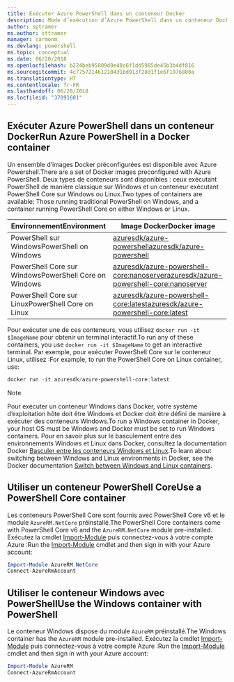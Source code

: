 ```yaml
---
title: Exécuter Azure PowerShell dans un conteneur Docker
description: Mode d’exécution d’Azure PowerShell dans un conteneur Docker.
author: sptramer
ms.author: sttramer
manager: carmonm
ms.devlang: powershell
ms.topic: conceptual
ms.date: 06/20/2018
ms.openlocfilehash: b224beb95809d0e48c6f1dd5985de45b3b4df816
ms.sourcegitcommit: 4c775721461210431bd913f28d1f1e6f1976880a
ms.translationtype: HT
ms.contentlocale: fr-FR
ms.lasthandoff: 06/28/2018
ms.locfileid: "37091601"
---
```

## <a name="run-azure-powershell-in-a-docker-container"></a><span data-ttu-id="2309e-103">Exécuter Azure PowerShell dans un conteneur Docker</span><span class="sxs-lookup"><span data-stu-id="2309e-103">Run Azure PowerShell in a Docker container</span></span>

<span data-ttu-id="2309e-104">Un ensemble d’images Docker préconfigurées est disponible avec Azure Powershell.</span><span class="sxs-lookup"><span data-stu-id="2309e-104">There are a set of Docker images preconfigured with Azure PowerShell.</span></span> <span data-ttu-id="2309e-105">Deux types de conteneurs sont disponibles : ceux exécutant PowerShell de manière classique sur Windows et un conteneur exécutant PowerShell Core sur Windows ou Linux.</span><span class="sxs-lookup"><span data-stu-id="2309e-105">Two types of containers are available: Those running traditional PowerShell on Windows, and a container running PowerShell Core on either Windows or Linux.</span></span>

| <span data-ttu-id="2309e-106">Environnement</span><span class="sxs-lookup"><span data-stu-id="2309e-106">Environment</span></span> | <span data-ttu-id="2309e-107">Image Docker</span><span class="sxs-lookup"><span data-stu-id="2309e-107">Docker image</span></span> |
|-------------|--------------|
| <span data-ttu-id="2309e-108">PowerShell sur Windows</span><span class="sxs-lookup"><span data-stu-id="2309e-108">PowerShell on Windows</span></span> | [<span data-ttu-id="2309e-109">azuresdk/azure-powershell</span><span class="sxs-lookup"><span data-stu-id="2309e-109">azuresdk/azure-powershell</span></span>](https://hub.docker.com/r/azuresdk/azure-powershell/) |
| <span data-ttu-id="2309e-110">PowerShell Core sur Windows</span><span class="sxs-lookup"><span data-stu-id="2309e-110">PowerShell Core on Windows</span></span> | [<span data-ttu-id="2309e-111">azuresdk/azure-powershell-core:nanoserver</span><span class="sxs-lookup"><span data-stu-id="2309e-111">azuresdk/azure-powershell-core:nanoserver</span></span>](https://hub.docker.com/r/azuresdk/azure-powershell-core/) |
| <span data-ttu-id="2309e-112">PowerShell Core sur Linux</span><span class="sxs-lookup"><span data-stu-id="2309e-112">PowerShell Core on Linux</span></span> | [<span data-ttu-id="2309e-113">azuresdk/azure-powershell-core:latest</span><span class="sxs-lookup"><span data-stu-id="2309e-113">azuresdk/azure-powershell-core:latest</span></span>](https://hub.docker.com/r/azuresdk/azure-powershell-core/) |

<span data-ttu-id="2309e-114">Pour exécuter une de ces conteneurs, vous utilisez `docker run -it $ImageName` pour obtenir un terminal interactif.</span><span class="sxs-lookup"><span data-stu-id="2309e-114">To run any of these containers, you use `docker run -it $ImageName` to get an interactive terminal.</span></span> <span data-ttu-id="2309e-115">Par exemple, pour exécuter PowerShell Core sur le conteneur Linux, utilisez :</span><span class="sxs-lookup"><span data-stu-id="2309e-115">For example, to run the PowerShell Core on Linux container, use:</span></span>

```powershell
docker run -it azuresdk/azure-powershell-core:latest
```

> [!NOTE]
> <span data-ttu-id="2309e-116">Pour exécuter un conteneur Windows dans Docker, votre système d’exploitation hôte doit être Windows et Docker doit être défini de manière à exécuter des conteneurs Windows.</span><span class="sxs-lookup"><span data-stu-id="2309e-116">To run a Windows container in Docker, your host OS must be Windows and Docker must be set to run Windows containers.</span></span> <span data-ttu-id="2309e-117">Pour en savoir plus sur le basculement entre des environnements Windows et Linux dans Docker, consultez la documentation Docker [Basculer entre les conteneurs Windows et Linux](https://docs.docker.com/docker-for-windows/#switch-between-windows-and-linux-containers).</span><span class="sxs-lookup"><span data-stu-id="2309e-117">To learn about switching between Windows and Linux environments in Docker, see the Docker documentation [Switch between Windows and Linux containers](https://docs.docker.com/docker-for-windows/#switch-between-windows-and-linux-containers).</span></span>

## <a name="use-a-powershell-core-container"></a><span data-ttu-id="2309e-118">Utiliser un conteneur PowerShell Core</span><span class="sxs-lookup"><span data-stu-id="2309e-118">Use a PowerShell Core container</span></span>

<span data-ttu-id="2309e-119">Les conteneurs PowerShell Core sont fournis avec PowerShell Core v6 et le module `AzureRM.NetCore` préinstallé.</span><span class="sxs-lookup"><span data-stu-id="2309e-119">The PowerShell Core containers come with PowerShell Core v6 and the `AzureRM.NetCore` module pre-installed.</span></span> <span data-ttu-id="2309e-120">Exécutez la cmdlet [Import-Module](/powershell/module/microsoft.powershell.core/import-module) puis connectez-vous à votre compte Azure :</span><span class="sxs-lookup"><span data-stu-id="2309e-120">Run the [Import-Module](/powershell/module/microsoft.powershell.core/import-module) cmdlet and then sign in with your Azure account:</span></span>

```powershell
Import-Module AzureRM.NetCore
Connect-AzureRmAccount
```

## <a name="use-the-windows-container-with-powershell"></a><span data-ttu-id="2309e-121">Utiliser le conteneur Windows avec PowerShell</span><span class="sxs-lookup"><span data-stu-id="2309e-121">Use the Windows container with PowerShell</span></span>

<span data-ttu-id="2309e-122">Le conteneur Windows dispose du module `AzureRM` préinstallé.</span><span class="sxs-lookup"><span data-stu-id="2309e-122">The Windows container has the `AzureRM` module pre-installed.</span></span> <span data-ttu-id="2309e-123">Exécutez la cmdlet [Import-Module](/powershell/module/microsoft.powershell.core/import-module) puis connectez-vous à votre compte Azure :</span><span class="sxs-lookup"><span data-stu-id="2309e-123">Run the [Import-Module](/powershell/module/microsoft.powershell.core/import-module) cmdlet and then sign in with your Azure account:</span></span>

```powershell
Import-Module AzureRM
Connect-AzureRmAccount
```